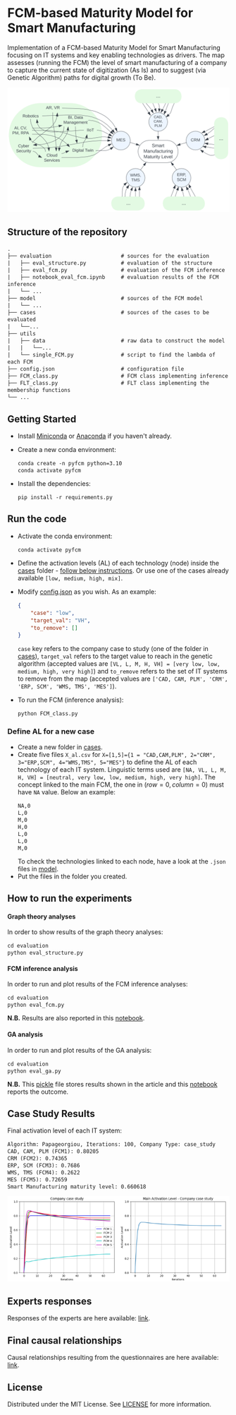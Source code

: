 # FCM-based Maturity Model for Smart Manufacturing 

Implementation of a FCM-based Maturity Model for Smart Manufacturing focusing on IT systems and key enabling technologies as drivers. The map assesses (running the FCM) the level of smart manufacturing of a company to capture the current state of digitization (As Is) and to suggest (via Genetic Algorithm) paths for digital growth (To Be).

![map](images/map.png)

## Structure of the repository
```
.
├── evaluation                      # sources for the evaluation
|   ├── eval_structure.py           # evaluation of the structure
|   ├── eval_fcm.py                 # evaluation of the FCM inference
|   ├── notebook_eval_fcm.ipynb     # evaluation results of the FCM inference
|   └── ...
├── model                           # sources of the FCM model
|   └── ...
├── cases                           # sources of the cases to be evaluated
|   └──...
├── utils
|   ├── data                        # raw data to construct the model
|   |   └──...
|   └── single_FCM.py               # script to find the lambda of each FCM
├── config.json                     # configuration file
├── FCM_class.py                    # FCM class implementing inference
├── FLT_class.py                    # FLT class implementing the membership functions
└── ...
```


## Getting Started

- Install [Miniconda](https://docs.anaconda.com/free/miniconda/) or [Anaconda](https://www.anaconda.com/download) if you haven't already.

- Create a new conda environment:
    ```shell
    conda create -n pyfcm python=3.10
    conda activate pyfcm
    ```

- Install the dependencies:
    ```shell
    pip install -r requirements.py
    ```

## Run the code

- Activate the conda environment:
    ```shell
    conda activate pyfcm
    ```

- Define the activation levels (AL) of each technology (node) inside the [cases](cases) folder - [follow below instructions](#define-al-for-a-new-case). Or use one of the cases already available `[low, medium, high, mix]`.

- Modify [config.json](config.json) as you wish. As an example:
    ```json
    {
        "case": "low",
        "target_val": "VH",
        "to_remove": []
    }
    ```
    `case` key refers to the company case to study (one of the folder in [cases](cases)), `target_val` refers to the target value to reach in the genetic algorithm (accepted values are `[VL, L, M, H, VH] = [very low, low, medium, high, very high]`) and `to_remove` refers to the set of IT systems to remove from the map (accepted values are `['CAD, CAM, PLM', 'CRM', 'ERP, SCM', 'WMS, TMS', 'MES']`).

- To run the FCM (inference analysis):
    ```shell
    python FCM_class.py
    ```


### Define AL for a new case

- Create a new folder in [cases](cases).
- Create five files `X_al.csv` for `X=[1,5]={1 = "CAD,CAM,PLM", 2="CRM", 3="ERP,SCM", 4="WMS,TMS", 5="MES"}` to define the AL of each technology of each IT system. Linguistic terms used are `[NA, VL, L, M, H, VH] = [neutral, very low, low, medium, high, very high]`. The concept linked to the main FCM, the one in $(row=0,column=0)$ must have `NA` value. Below an example:
    ```csv
    NA,0
    L,0
    M,0
    H,0
    L,0
    L,0
    M,0
    ```
    To check the technologies linked to each node, have a look at the `.json` files in [model](model).
- Put the files in the folder you created.

## How to run the experiments

#### Graph theory analyses
In order to show results of the graph theory analyses:
```shell
cd evaluation
python eval_structure.py
```

#### FCM inference analysis
In order to run and plot results of the FCM inference analyses:
```shell
cd evaluation
python eval_fcm.py
```
**N.B.** Results are also reported in this [notebook](evaluation/notebook_eval_fcm.ipynb).


#### GA analysis
In order to run and plot results of the GA analysis:
```shell
cd evaluation
python eval_ga.py
```
**N.B.** This [pickle](evaluation/ga_results/results.pkl) file stores results shown in the article and this [notebook](evaluation/notebook_eval_ga.ipynb) reports the outcome.


## Case Study Results

Final activation level of each IT system:
```
Algorithm: Papageorgiou, Iterations: 100, Company Type: case_study
CAD, CAM, PLM (FCM1): 0.80205
CRM (FCM2): 0.74365
ERP, SCM (FCM3): 0.7686
WMS, TMS (FCM4): 0.2622
MES (FCM5): 0.72659
Smart Manufacturing maturity level: 0.660618
```

![map](images/case_study.png)

## Experts responses
Responses of the experts are here available: [link](utils/data/responses/).

## Final causal relationships
Causal relationships resulting from the questionnaires are here available: [link](utils/data/).


## License
Distributed under the MIT License. See [LICENSE](LICENSE) for more information.
